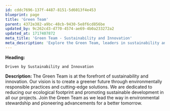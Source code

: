 ```yaml
---
id: cddc7696-137f-4487-8151-5d6013f4e453
blueprint: page
title: 'Green Team'
parent: 4372e382-a9bc-48cb-9430-5e8f6cd856be
updated_by: 9c262cd3-d770-4574-ae69-4b0a233272a2
updated_at: 1717407872
meta_title: 'Green Team - Sustainability and Innovation'
meta_description: 'Explore the Green Team, leaders in sustainability and innovation. We are committed to creating a greener future with environmentally responsible practices.'
---
```

**Heading:**

    Driven by Sustainability and Innovation

**Description:**
The Green Team is at the forefront of sustainability and innovation. Our vision is to create a greener future through environmentally responsible practices and cutting-edge solutions. We are dedicated to reducing our ecological footprint and promoting sustainable development in all our projects. Join the Green Team as we lead the way in environmental stewardship and pioneering advancements for a better tomorrow.